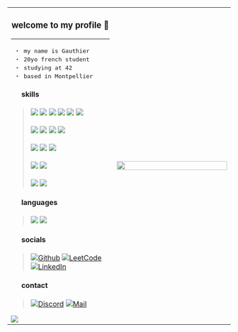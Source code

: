 <table width="100%" style="border: none;">
	<tr>
		<td width="45%">
			<h3 align="center">
				welcome to my profile 👋
			</h3>
			<hr>
<pre>
 ・ my name is Gauthier
 ・ 20yo french student
 ・ studying at 42
 ・ based in Montpellier
</pre>
			<h4>
				⠀⠀skills
			</h4>
			<blockquote>
				<img src="https://img.shields.io/badge/c-555555?style=flat&logo=c&logoColor=white">
				<img src="https://img.shields.io/badge/c%2B%2B-F34B7D?style=flat&logo=c%2B%2B&logoColor=white">
				<img src="https://img.shields.io/badge/c%23-89E051?style=flat&logo=c%2B%2B&&logoColor=black">
				<img src="https://img.shields.io/badge/rust-DEA584?style=flat&logo=rust&logoColor=333333">
				<img src="https://img.shields.io/badge/python-3572A5?style=flat&logo=python&logoColor=white">
				<img src="https://img.shields.io/badge/php-4D5D95?style=flat&logo=php&logoColor=white">
				<br />
				<br />
				<img src="https://img.shields.io/badge/linux-FCC624?style=flat&logo=linux&logoColor=black">
				<img src="https://img.shields.io/badge/shell-89E051?style=flat&logo=gnu-bash&logoColor=black">
				<img src="https://img.shields.io/badge/docker-384D54?style=flat&logo=docker&logoColor=white">
				<img src="https://img.shields.io/badge/git-E44C30?style=flat&logo=git&logoColor=white">
				<br />
				<br />
				<img src="https://img.shields.io/badge/-html-E34C26?style=flat&logo=html5&logoColor=white">
				<img src="https://img.shields.io/badge/-css-563D7C?style=flat&logo=css">
				<img src="https://img.shields.io/badge/-javascript-F1E05A?style=flat&logo=javascript&logoColor=black">
				<br />
				<br />
				<img src="https://img.shields.io/badge/mongodb-11AA50?style=flat&logo=mongodb&logoColor=white">
				<img src="https://img.shields.io/badge/mysql-00618A?style=flat&logo=mysql&logoColor=white">
				<br />
				<br />
				<img src="https://img.shields.io/badge/pandas-150458?style=flat&logo=pandas&logoColor=white">
				<img src="https://img.shields.io/badge/blazor-9780E5?style=flat&logo=blazor&logoColor=white">
			</blockquote>
			<h4>
				⠀⠀languages
			</h4>
			<blockquote>
				<img src="https://img.shields.io/badge/french-002654?style=flat">
				<img src="https://img.shields.io/badge/english-C9082A?style=flat">
			</blockquote>
			<h4>
				⠀⠀socials
			</h4>
			<blockquote>
				
[![Github](https://img.shields.io/badge/github-%23121011.svg?style=flat&logo=github&logoColor=white)](https://github.com/gogolescargot)
[![LeetCode](https://img.shields.io/badge/-leetcode-FFA116?style=flat&logo=LeetCode&logoColor=black)](https://leetcode.com/gogolescargot/)
[![LinkedIn](https://img.shields.io/badge/linkedin-0077B5?style=flat&logo=linkedin&logoColor=white)](https://www.linkedin.com/in/gauthiergalon/)
			</blockquote>
			<h4>
				⠀⠀contact
			</h4>
			<blockquote>
				[![Discord](https://img.shields.io/badge/discord-738ADB?style=flat&logo=discord&logoColor=white)](https://discord.com/users/385337518880718848)
				[![Mail](https://img.shields.io/badge/-mail-1577CF?style=flat&logo=ThunderBird&logoColor=white)](mailto:gauthiergalon@pm.me)
			</blockquote>
    				<img src="https://github-readme-stats.vercel.app/api/top-langs/?username=gogolescargot&title_color=e6edf3&text_color=858585&icon_color=858585&bg_color=00000000&hide_border=true&show_icons=true&card_width=401&layout=compact" />
		</td>
		<td align="right" width="50%">
			<img src="https://i.pinimg.com/736x/aa/67/a8/aa67a84adb24ec4250b024b1acb008ea.jpg" height="100%">
		</td>
	</tr>
</table>


